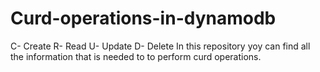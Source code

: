 # Curd-operations-in-dynamodb

C- Create
R- Read
U- Update
D- Delete
  In this repository yoy can find all the information that is needed to to perform curd operations.
